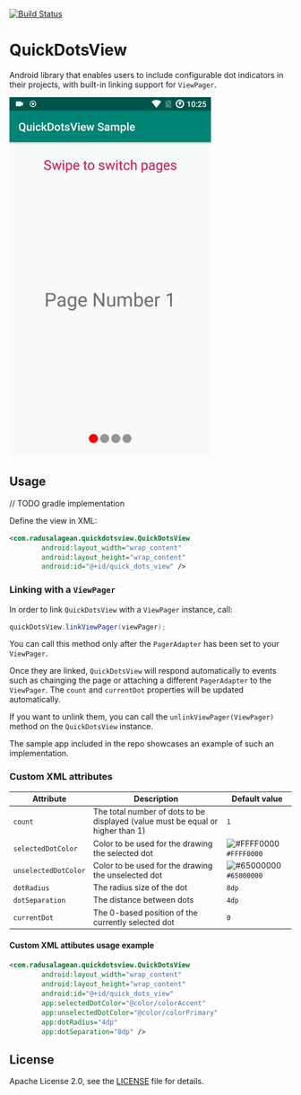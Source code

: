 [![Build Status](https://travis-ci.org/radusalagean/quick-dots-view.svg?branch=master)](https://travis-ci.org/radusalagean/quick-dots-view)

# QuickDotsView

Android library that enables users to include configurable dot indicators in their projects, with built-in linking support for `ViewPager`.

<img src="misc/screencap.gif" width="360" height="640" />

## Usage

// TODO gradle implementation

Define the view in XML:
```xml
<com.radusalagean.quickdotsview.QuickDotsView
        android:layout_width="wrap_content"
        android:layout_height="wrap_content"
        android:id="@+id/quick_dots_view" />
```

### Linking with a `ViewPager`

In order to link `QuickDotsView` with a `ViewPager` instance, call:

```java
quickDotsView.linkViewPager(viewPager);
```

You can call this method only after the `PagerAdapter` has been set to your `ViewPager`. 

Once they are linked, `QuickDotsView` will respond automatically to events such as chainging the page or attaching a different `PagerAdapter` to the `ViewPager`. The `count` and `currentDot` properties will be updated automatically.

If you want to unlink them, you can call the `unlinkViewPager(ViewPager)` method on the `QuickDotsView` instance.

The sample app included in the repo showcases an example of such an implementation.

### Custom XML attributes

| Attribute | Description | Default value |
| --- | --- | --- |
| `count` | The total number of dots to be displayed (value must be equal or higher than 1) | `1` |
| `selectedDotColor` | Color to be used for the drawing the selected dot | ![#FFFF0000](https://placehold.it/15/FF0000/000000?text=+) `#FFFF0000` |
| `unselectedDotColor` | Color to be used for the drawing the unselected dot | ![#65000000](https://placehold.it/15/979797/000000?text=+) `#65000000` |
| `dotRadius` | The radius size of the dot | `8dp` |
| `dotSeparation` | The distance between dots | `4dp` |
| `currentDot` | The 0-based position of the currently selected dot | `0` |

#### Custom XML attibutes usage example
```xml
<com.radusalagean.quickdotsview.QuickDotsView
        android:layout_width="wrap_content"
        android:layout_height="wrap_content"
        android:id="@+id/quick_dots_view"
        app:selectedDotColor="@color/colorAccent"
        app:unselectedDotColor="@color/colorPrimary"
        app:dotRadius="4dp"
        app:dotSeparation="8dp" />
```

## License
Apache License 2.0, see the [LICENSE](LICENSE) file for details.
